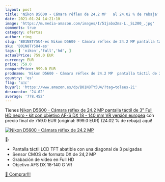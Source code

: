 ```yaml
---
layout: post
title: 'Nikon D5600 - Cámara réflex de 24.2 MP   al 24.02 % de rebaja'
date: 2021-01-24 14:21:10
image: 'https://m.media-amazon.com/images/I/51jabo2mz-L._SL200_.jpg'
comments: true
category: ofertas
author: ring
slug: 'B01N8TY5U4-es Nikon D5600 - Cámara réflex de 24.2 MP pantalla táctil de...'
sku: 'B01N8TY5U4-es'
tags: [ 'nikon','full','hd', ]
actualPrice: 759.0 EUR
currency: EUR
price: 759.0
comparePrice: 999.0 EUR
prodname: 'Nikon D5600 - Cámara réflex de 24.2 MP  pantalla táctil de 3"  Full HD  negro - kit con objetivo AF-S DX 18 - 140 mm VR  versión europea'
country: 'es'
flag: '🇪🇸'
buyurl: 'https://www.amazon.es/dp/B01N8TY5U4/?tag=tolees-21'
descuento: '24.02'
average: '778.452'
---
```


Tienes [Nikon D5600 - Cámara réflex de 24.2 MP  pantalla táctil de 3"  Full HD  negro - kit con objetivo AF-S DX 18 - 140 mm VR  versión europea](https://www.amazon.es/dp/B01N8TY5U4/?tag=tolees-21) con precio final de  759.0 EUR (original: 999.0 EUR) (24.02 %  de rebaja) aqui!

[![Nikon D5600 - Cámara réflex de 24.2 MP  ](https://m.media-amazon.com/images/I/51jabo2mz-L._SL200_.jpg)](https://www.amazon.es/dp/B01N8TY5U4/?tag=tolees-21)

🔎:

- Pantalla táctil LCD TFT abatible con una diagonal de 3 pulgadas
- Sensor CMOS de formato DX de 24,2 MP
- Grabación de vídeo en Full HD
- Objetivo AFS DX 18-140 G VR

[🛒 Comprar!!!](https://www.amazon.es/dp/B01N8TY5U4/?tag=tolees-21)
